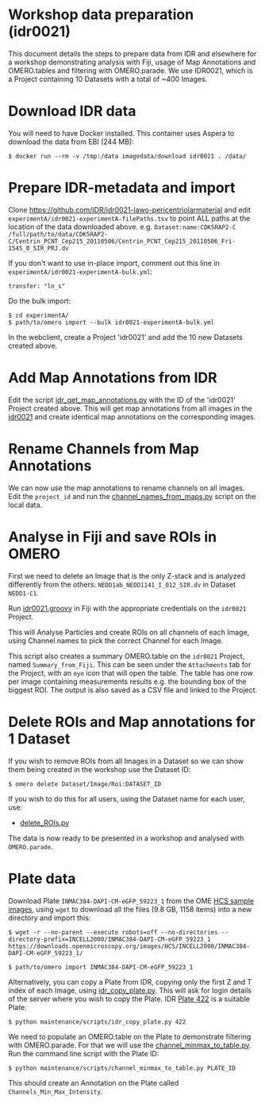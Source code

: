 
Workshop data preparation (idr0021)
===================================

This document details the steps to prepare data from IDR and elsewhere for a workshop demonstrating
analysis with Fiji, usage of Map Annotations and OMERO.tables and filtering with OMERO.parade.
We use IDR0021, which is a Project containing 10 Datasets with a total of ~400 Images.


Download IDR data
=================

You will need to have Docker installed. This container uses Aspera to download the data from EBI (244 MB):

	$ docker run --rm -v /tmp:/data imagedata/download idr0021 . /data/


Prepare IDR-metadata and import
===============================

Clone https://github.com/IDR/idr0021-lawo-pericentriolarmaterial and edit
```experimentA/idr0021-experimentA-filePaths.tsv```
to point ALL paths at the location of the data downloaded above.
e.g.
```Dataset:name:CDK5RAP2-C	/full/path/to/data/CDK5RAP2-C/Centrin_PCNT_Cep215_20110506/Centrin_PCNT_Cep215_20110506_Fri-1545_0_SIR_PRJ.dv```


If you don't want to use in-place import, comment out this line in
```experimentA/idr0021-experimentA-bulk.yml```:

	transfer: "ln_s"


Do the bulk import:

	$ cd experimentA/
	$ path/to/omero import --bulk idr0021-experimentA-bulk.yml


In the webclient, create a Project 'idr0021' and add the 10 new Datasets created above.


Add Map Annotations from IDR
============================

Edit the script [idr_get_map_annotations.py](../scripts/idr_get_map_annotations.py) with the ID of the 'idr0021' Project created
above. This will get map annotations from all images in the [idr0021](https://idr.openmicroscopy.org/webclient/?show=project-51) and create identical map annotations on the corresponding images.


Rename Channels from Map Annotations
====================================

We can now use the map annotations to rename channels on all images.
Edit the ```project_id``` and run the [channel_names_from_maps.py](../scripts/channel_names_from_maps.py)
script on the local data.


Analyse in Fiji and save ROIs in OMERO
======================================

First we need to delete an Image that is the only Z-stack and is analyzed differently from the others:
```NEDD1ab_NEDD1141_I_012_SIR.dv``` in Dataset ```NEDD1-C1```.

Run [idr0021.groovy](https://github.com/ome/omero-guide-fiji/blob/master/scripts/groovy/idr0021.groovy) in Fiji with the
appropriate credentials on the `idr0021` Project.

This will Analyse Particles and create ROIs on all channels of each Image, using Channel names to pick the correct
Channel for each Image.

This script also creates a summary OMERO.table on the `idr0021` Project, named `Summary_from_Fiji`.
This can be seen under the `Attachments` tab for the Project, with an `eye` icon that will open the table.
The table has one row per image containing measurements results
e.g. the bounding box of the biggest ROI.
The output is also saved as a CSV file and linked to the Project.


Delete ROIs and Map annotations for 1 Dataset
=============================================

If you wish to remove ROIs from all Images in a Dataset so we can show them being
created in the workshop use the Dataset ID:

	$ omero delete Dataset/Image/Roi:DATASET_ID

If you wish to do this for all users, using the Dataset name for each user, use:

 - [delete_ROIs.py](../scripts/delete_ROIs.py)

The data is now ready to be presented in a workshop and analysed with ```OMERO.parade```.


Plate data
==========

Download Plate ``INMAC384-DAPI-CM-eGFP_59223_1`` from the OME [HCS sample images](https://downloads.openmicroscopy.org/images/HCS/INCELL2000/), using ``wget`` to download all the files (9.8 GB, 1158 items) into a new directory
and import this:

	$ wget -r --no-parent --execute robots=off --no-directories --directory-prefix=INCELL2000/INMAC384-DAPI-CM-eGFP_59223_1 https://downloads.openmicroscopy.org/images/HCS/INCELL2000/INMAC384-DAPI-CM-eGFP_59223_1/

	$ path/to/omero import INMAC384-DAPI-CM-eGFP_59223_1

Alternatively, you can copy a Plate from IDR, copying only the first Z and T index of each Image, using
[idr_copy_plate.py](../scripts/idr_copy_plate.py). This will ask for login details of the server where you 
wish to copy the Plate. IDR [Plate 422](http://idr.openmicroscopy.org/webclient/?show=plate-422) is a
suitable Plate:

	$ python maintenance/scripts/idr_copy_plate.py 422

We need to populate an OMERO.table on the Plate to demonstrate filtering with
OMERO.parade. For that we will use the [channel_minmax_to_table.py](../scripts/channel_minmax_to_table.py).
Run the command line script with the Plate ID:

	$ python maintenance/scripts/channel_minmax_to_table.py PLATE_ID

This should create an Annotation on the Plate called ``Channels_Min_Max_Intensity``.
